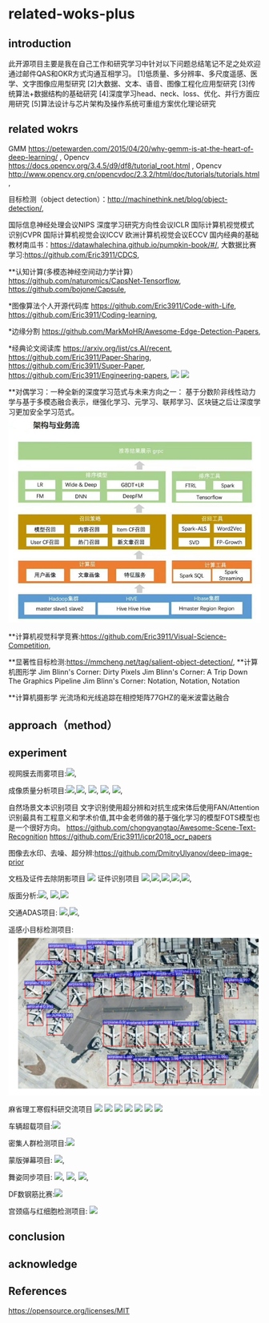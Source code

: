 # related-woks-plus

## introduction
   此开源项目主要是我在自己工作和研究学习中针对以下问题总结笔记不足之处欢迎通过邮件QAS和OKR方式沟通互相学习。
   [1]低质量、多分辨率、多尺度遥感、医学、文字图像应用型研究
   [2]大数据、文本、语音、图像工程化应用型研究
   [3]传统算法+数据结构的基础研究
   [4]深度学习head、neck、loss、优化、并行方面应用研究
   [5]算法设计与芯片架构及操作系统可重组方案优化理论研究
## related wokrs
GMM  https://petewarden.com/2015/04/20/why-gemm-is-at-the-heart-of-deep-learning/ ,
Opencv  https://docs.opencv.org/3.4.5/d9/df8/tutorial_root.html ,
Opencv  http://www.opencv.org.cn/opencvdoc/2.3.2/html/doc/tutorials/tutorials.html ,

目标检测（object detection）：http://machinethink.net/blog/object-detection/,

国际信息神经处理会议NIPS
深度学习研究方向性会议ICLR 
国际计算机视觉模式识别CVPR
国际计算机视觉会议ICCV
欧洲计算机视觉会议ECCV
国内经典的基础教材南瓜书：https://datawhalechina.github.io/pumpkin-book/#/,
大数据比赛学习:https://github.com/Eric3911/CDCS,

**认知计算(多模态神经空间动力学计算）
 https://github.com/naturomics/CapsNet-Tensorflow,
 https://github.com/bojone/Capsule,

*图像算法个人开源代码库
 https://github.com/Eric3911/Code-with-Life,
 https://github.com/Eric3911/Coding-learning,

*边缘分割
 https://github.com/MarkMoHR/Awesome-Edge-Detection-Papers,

*经典论文阅读库
 https://arxiv.org/list/cs.AI/recent, https://github.com/Eric3911/Paper-Sharing,  https://github.com/Eric3911/Super-Paper, https://github.com/Eric3911/Engineering-papers, 
![](https://github.com/Eric3911/image/blob/master/model_list.png)
![](https://github.com/Eric3911/image/blob/master/00015.jpg)

**对偶学习：一种全新的深度学习范式与未来方向之一： 基于分数阶非线性动力学与基于多模态融合表示，继强化学习、元学习、联邦学习、区块链之后让深度学习更加安全学习范式。
 ![](https://github.com/Eric3911/image/blob/master/00021.jpg)

**计算机视觉科学竞赛:https://github.com/Eric3911/Visual-Science-Competition,

**显著性目标检测:https://mmcheng.net/tag/salient-object-detection/,
**计算机图形学
          Jim Blinn's Corner: Dirty Pixels
          Jim Blinn's Corner: A Trip Down The Graphics Pipeline
          Jim Blinn's Corner: Notation, Notation, Notation

**计算机摄影学
            光流场和光线追踪在相控矩阵77GHZ的毫米波雷达融合
          
## approach（method）
## experiment

视网膜去雨雾项目:![](https://github.com/Eric3911/image/blob/master/%E8%A7%86%E7%BD%91%E8%86%9C%E5%8E%BB%E9%9B%BE%E7%BB%93%E6%9E%9C.png),

成像质量分析项目:![](https://github.com/Eric3911/image/blob/master/00007.jpg),![](https://github.com/Eric3911/image/blob/master/123456.png),
![](https://github.com/Eric3911/Stage/blob/master/%E5%9F%BA%E4%BA%8ESCB%E7%AE%97%E6%B3%95%E7%9A%84%E5%A2%9E%E5%BC%BA.png),
![](https://github.com/Eric3911/image/blob/master/%E5%9F%BA%E4%BA%8ESCB%E7%AE%97%E6%B3%95%E7%9A%84%E5%A2%9E%E5%BC%BA.png),
![](https://github.com/Eric3911/image/blob/master/%E6%A8%A1%E5%9E%8B%E8%AF%84%E4%BB%B7%E5%8F%82%E8%80%83Evaluation.png),

自然场景文本识别项目
  文字识别使用超分辨和对抗生成宋体后使用FAN/Attention识别最具有工程意义和学术价值,其中金老师做的基于强化学习的模型FOTS模型也是一个很好方向。
https://github.com/chongyangtao/Awesome-Scene-Text-Recognition
https://github.com/Eric3911/icpr2018_ocr_papers

图像去水印、去噪、超分辨:https://github.com/DmitryUlyanov/deep-image-prior

文档及证件去除阴影项目
![](https://github.com/Eric3911/image/blob/master/00006.jpg)
证件识别项目
![](https://github.com/Eric3911/image/blob/master/00008.jpg),![](https://github.com/Eric3911/image/blob/master/00002.png),![](https://github.com/Eric3911/image/blob/master/QQ%E6%88%AA%E5%9B%BE20190425135959.jpg),![](https://github.com/Eric3911/image/blob/master/0002.png),![](https://github.com/Eric3911/image/blob/master/00005.jpg),

版面分析:![](https://github.com/Eric3911/image/blob/master/00003.jpg), ![](https://github.com/Eric3911/image/blob/master/00014.jpg),![](https://github.com/Eric3911/image/blob/master/Text_20181101153336.png)

交通ADAS项目: ![](https://github.com/Eric3911/image/blob/master/00011.jpg),![](https://github.com/Eric3911/image/blob/master/00012.jpg),

遥感小目标检测项目:![](https://github.com/Eric3911/RFBNet_master/blob/master/000044test.jpg)

麻省理工寒假科研交流项目
![](https://github.com/Eric3911/image/blob/master/MIT.jpg)
![](https://github.com/Eric3911/Stage/blob/master/1.jpg)
![](https://github.com/Eric3911/Stage/blob/master/2.jpg)
![](https://github.com/Eric3911/Stage/blob/master/3.jpg)
![](https://github.com/Eric3911/Stage/blob/master/4.jpg)
![](https://github.com/Eric3911/Stage/blob/master/5.jpg)
![](https://github.com/Eric3911/image/blob/master/00001.jpg)

车辆超载项目:![](https://github.com/Eric3911/image/blob/master/000013.png)

密集人群检测项目:![](https://github.com/Eric3911/image/blob/master/00020.jpg)

蒙版弹幕项目: ![](https://github.com/Eric3911/image/blob/master/01.png),

舞姿同步项目:
![](https://github.com/Eric3911/image/blob/master/00016.jpg),
![](https://github.com/Eric3911/image/blob/master/00017.jpg),
![](https://github.com/Eric3911/image/blob/master/00018.jpg),

DF数钢筋比赛:![](https://github.com/Eric3911/image/blob/master/00009.jpg)

宫颈癌与红细胞检测项目: ![](https://github.com/Eric3911/image/blob/master/00019.jpg)

## conclusion
## acknowledge
## References
https://opensource.org/licenses/MIT
